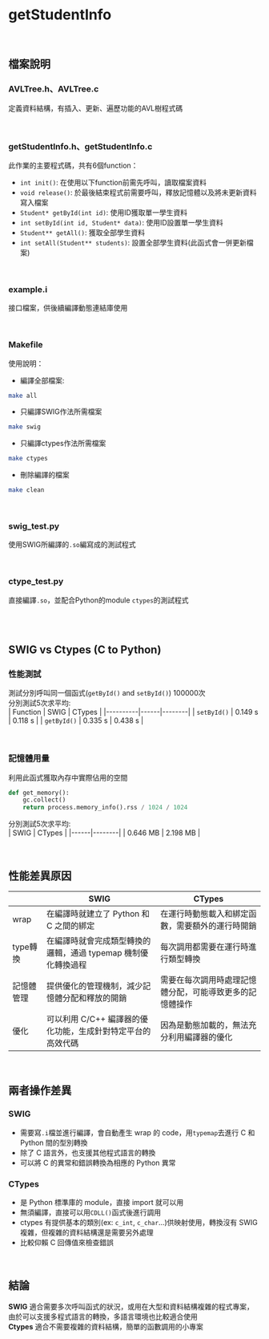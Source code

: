 # getStudentInfo
<br>

## 檔案說明

### AVLTree.h、AVLTree.c
定義資料結構，有插入、更新、遍歷功能的AVL樹程式碼

<br>

### getStudentInfo.h、getStudentInfo.c
此作業的主要程式碼，共有6個function：
- `int init()`: 在使用以下function前需先呼叫，讀取檔案資料
- `void release()`: 於最後結束程式前需要呼叫，釋放記憶體以及將未更新資料寫入檔案
- `Student* getById(int id)`: 使用ID獲取單一學生資料
- `int setById(int id, Student* data)`: 使用ID設置單一學生資料
- `Student** getAll()`: 獲取全部學生資料
- `int setAll(Student** students)`: 設置全部學生資料(此函式會一併更新檔案)

<br>

### example.i
接口檔案，供後續編譯動態連結庫使用

<br>

### Makefile
使用說明：
- 編譯全部檔案:
```bash
make all
```

- 只編譯SWIG作法所需檔案
```bash
make swig
```

- 只編譯ctypes作法所需檔案
```bash
make ctypes
```
- 刪除編譯的檔案
```bash
make clean
```

<br>

### swig_test.py
使用SWIG所編譯的`.so`編寫成的測試程式

<br>

### ctype_test.py
直接編譯`.so`，並配合Python的module `ctypes`的測試程式

<br>
<br>

## SWIG vs Ctypes (C to Python)

### 性能測試
測試分別呼叫同一個函式(`getById()` and `setById()`) 100000次  
分別測試5次求平均:   
| Function | SWIG | CTypes |
|----------|------|--------|
| `setById()` | 0.149 s | 0.118 s |
| `getById()` | 0.335 s | 0.438 s |
 

<br>

### 記憶體用量

利用此函式獲取內存中實際佔用的空間	 

```python
def get_memory():
    gc.collect()
    return process.memory_info().rss / 1024 / 1024
```  
分別測試5次求平均:  
| SWIG | CTypes |
|------|--------|
| 0.646 MB | 2.198 MB |


<br>

## 性能差異原因
|      | SWIG | CTypes |
|------|------|--------|
|wrap    |在編譯時就建立了 Python 和 C 之間的綁定|在運行時動態載入和綁定函數，需要額外的運行時開銷|
|type轉換|在編譯時就會完成類型轉換的邏輯，通過 typemap 機制優化轉換過程|每次調用都需要在運行時進行類型轉換|
|記憶體管理|提供優化的管理機制，減少記憶體分配和釋放的開銷|需要在每次調用時處理記憶體分配，可能導致更多的記憶體操作|
|優化|可以利用 C/C++ 編譯器的優化功能，生成針對特定平台的高效代碼|因為是動態加載的，無法充分利用編譯器的優化|

<br>

## 兩者操作差異

### SWIG
- 需要寫`.i`檔並進行編譯，會自動產生 wrap 的 code，用`typemap`去進行 C 和 Python 間的型別轉換
- 除了 C 語言外，也支援其他程式語言的轉換
- 可以將 C 的異常和錯誤轉換為相應的 Python 異常

### CTypes
- 是 Python 標準庫的 module，直接 import 就可以用
- 無須編譯，直接可以用`CDLL()`函式後進行調用
- ctypes 有提供基本的類別(ex: `c_int`, `c_char`…)供映射使用，轉換沒有 SWIG 複雜，但複雜的資料結構還是需要另外處理
- 比較仰賴 C 回傳值來檢查錯誤


<br>

## 結論
**SWIG** 適合需要多次呼叫函式的狀況，或用在大型和資料結構複雜的程式專案，由於可以支援多程式語言的轉換，多語言環境也比較適合使用   
**Ctypes** 適合不需要複雜的資料結構，簡單的函數調用的小專案

<br>
